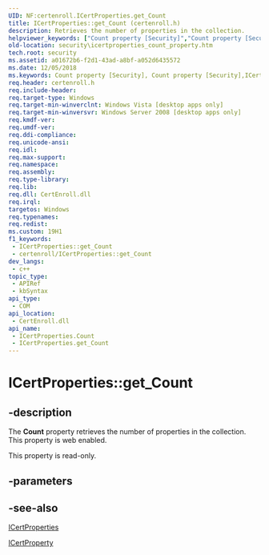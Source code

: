 ```yaml
---
UID: NF:certenroll.ICertProperties.get_Count
title: ICertProperties::get_Count (certenroll.h)
description: Retrieves the number of properties in the collection.
helpviewer_keywords: ["Count property [Security]","Count property [Security]","ICertProperties interface","ICertProperties interface [Security]","Count property","ICertProperties.Count","ICertProperties.get_Count","ICertProperties::Count","ICertProperties::get_Count","certenroll/ICertProperties::Count","certenroll/ICertProperties::get_Count","get_Count","security.icertproperties_count_property"]
old-location: security\icertproperties_count_property.htm
tech.root: security
ms.assetid: a01672b6-f2d1-43ad-a8bf-a052d6435572
ms.date: 12/05/2018
ms.keywords: Count property [Security], Count property [Security],ICertProperties interface, ICertProperties interface [Security],Count property, ICertProperties.Count, ICertProperties.get_Count, ICertProperties::Count, ICertProperties::get_Count, certenroll/ICertProperties::Count, certenroll/ICertProperties::get_Count, get_Count, security.icertproperties_count_property
req.header: certenroll.h
req.include-header: 
req.target-type: Windows
req.target-min-winverclnt: Windows Vista [desktop apps only]
req.target-min-winversvr: Windows Server 2008 [desktop apps only]
req.kmdf-ver: 
req.umdf-ver: 
req.ddi-compliance: 
req.unicode-ansi: 
req.idl: 
req.max-support: 
req.namespace: 
req.assembly: 
req.type-library: 
req.lib: 
req.dll: CertEnroll.dll
req.irql: 
targetos: Windows
req.typenames: 
req.redist: 
ms.custom: 19H1
f1_keywords:
 - ICertProperties::get_Count
 - certenroll/ICertProperties::get_Count
dev_langs:
 - c++
topic_type:
 - APIRef
 - kbSyntax
api_type:
 - COM
api_location:
 - CertEnroll.dll
api_name:
 - ICertProperties.Count
 - ICertProperties.get_Count
---
```


# ICertProperties::get_Count


## -description

The <b>Count</b> property retrieves the number of properties in the collection. This property is web enabled.

This property is read-only.

## -parameters

## -see-also

<a href="https://docs.microsoft.com/windows/desktop/api/certenroll/nn-certenroll-icertproperties">ICertProperties</a>



<a href="https://docs.microsoft.com/windows/desktop/api/certenroll/nn-certenroll-icertproperty">ICertProperty</a>

